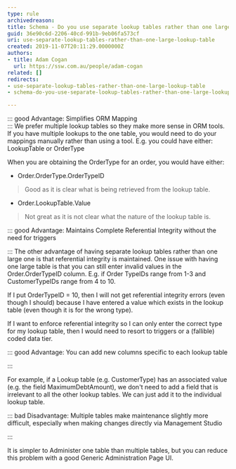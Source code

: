 ```yaml
---
type: rule
archivedreason: 
title: Schema - Do you use separate lookup tables rather than one large lookup table for your lookup data?
guid: 36e90c6d-2206-40cd-991b-9eb06fa573cf
uri: use-separate-lookup-tables-rather-than-one-large-lookup-table
created: 2019-11-07T20:11:29.0000000Z
authors:
- title: Adam Cogan
  url: https://ssw.com.au/people/adam-cogan
related: []
redirects:
- use-separate-lookup-tables-rather-than-one-large-lookup-table
- schema-do-you-use-separate-lookup-tables-rather-than-one-large-lookup-table-for-your-lookup-data

---
```


::: good
Advantage: Simplifies ORM Mapping  
:::
We prefer multiple lookup tables so they make more sense in ORM tools. If you have multiple lookups to the one table, you would need to do your mappings manually rather than using a tool. E.g. you could have either: LookupTable or OrderType


<!--endintro-->

When you are obtaining the OrderType for an order, you would have either:

* Order.OrderType.OrderTypeID





> Good as it is clear what is being retrieved from the lookup table.




* Order.LookupTable.Value





> Not great as it is not clear what the nature of the lookup table is.



::: good
Advantage: Maintains Complete Referential Integrity without the need for triggers

:::
The other advantage of having separate lookup tables rather than one large one is that referential integrity is maintained.
One issue with having one large table is that you can still enter invalid values in the Order.OrderTypeID column. E.g. if Order TypeIDs range from 1-3 and CustomerTypeIDs range from 4 to 10.

If I put OrderTypeID = 10, then I will not get referential integrity errors (even though I should) because I have entered a value which exists in the lookup table (even though it is for the wrong type).


If I want to enforce referential integrity so I can only enter the correct type for my lookup table, then I would need to resort to triggers or a (fallible) coded data tier.





::: good
Advantage: You can add new columns specific to each lookup table

:::

For example, if a Lookup table (e.g. CustomerType) has an associated value (e.g. the field MaximumDebtAmount), we don't need to add a field that is irrelevant to all the other lookup tables. We can just add it to the individual lookup table.




::: bad
Disadvantage: Multiple tables make maintenance slightly more difficult, especially when making changes directly via Management Studio

:::

It is simpler to Administer one table than multiple tables, but you can reduce this problem with a good Generic Administration Page UI.
